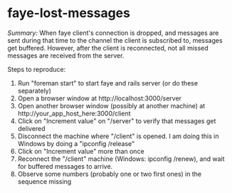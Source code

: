faye-lost-messages
==================

*Summary:* When faye client's connection is dropped, and messages are sent during that time to the channel
the client is subscribed to, messages get buffered. However, after the client is reconnected, 
not all missed messages are received from the server.

Steps to reproduce: 

1. Run "foreman start" to start faye and rails server (or do these separately)
2. Open a browser window at http://localhost:3000/server 
3. Open another browser window (possibly at another machine) at http://your_app_host_here:3000/client
4. Click on "Increment value" on "/server" to verify that messages get delivered
5. Disconnect the machine where "/client" is opened. I am doing this in Windows by doing a "ipconfig /release" 
6. Click on "Increment value" more than once 
7. Reconnect the "/client" machine (Windows: ipconfig /renew), and wait for buffered messages to arrive. 
8. Observe some numbers (probably one or two first ones) in the sequence missing

